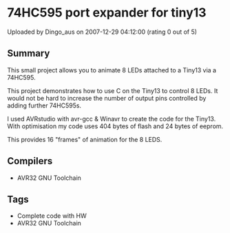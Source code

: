# 74HC595 port expander for tiny13

Uploaded by Dingo_aus on 2007-12-29 04:12:00 (rating 0 out of 5)

## Summary

This small project allows you to animate 8 LEDs attached to a Tiny13 via a 74HC595.


This project demonstrates how to use C on the Tiny13 to control 8 LEDs. It would not be hard to increase the number of output pins controlled by adding further 74HC595s.


I used AVRstudio with avr-gcc & Winavr to create the code for the Tiny13. With optimisation my code uses 404 bytes of flash and 24 bytes of eeprom.


This provides 16 "frames" of animation for the 8 LEDS.

## Compilers

- AVR32 GNU Toolchain

## Tags

- Complete code with HW
- AVR32 GNU Toolchain
